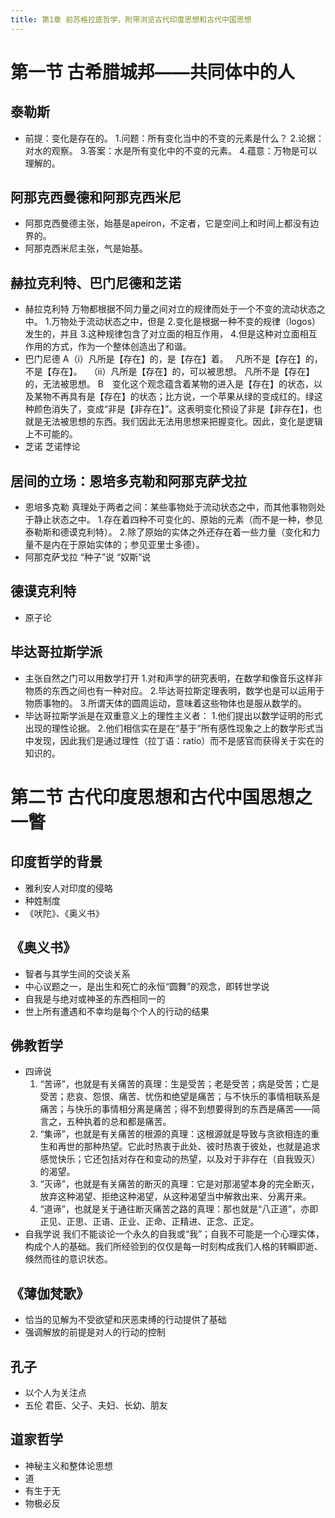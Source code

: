 ```yaml
---
title: 第1章 前苏格拉底哲学，附带浏览古代印度思想和古代中国思想
---
```


# 第一节 古希腊城邦——共同体中的人

## 泰勒斯

- 前提：变化是存在的。
	  1.问题：所有变化当中的不变的元素是什么？
	  2.论据：对水的观察。
	  3.答案：水是所有变化中的不变的元素。
	  4.蕴意：万物是可以理解的。

## 阿那克西曼德和阿那克西米尼

- 阿那克西曼德主张，始基是apeiron，不定者，它是空间上和时间上都没有边界的。
- 阿那克西米尼主张，气是始基。

## 赫拉克利特、巴门尼德和芝诺

- 赫拉克利特
	万物都根据不同力量之间对立的规律而处于一个不变的流动状态之中。
	1.万物处于流动状态之中，但是
	2.变化是根据一种不变的规律（logos）发生的，并且
	3.这种规律包含了对立面的相互作用，
	4.但是这种对立面相互作用的方式，作为一个整体创造出了和谐。
- 巴门尼德
	A（i）凡所是【存在】的，是【存在】着。　
		凡所不是【存在】的，不是【存在】。　
	  （ii）凡所是【存在】的，可以被思想。
		 凡所不是【存在】的，无法被思想。
	B　变化这个观念蕴含着某物的进入是【存在】的状态，以及某物不再具有是【存在】的状态；比方说，一个苹果从绿的变成红的。绿这种颜色消失了，变成“非是【非存在】”。这表明变化预设了非是【非存在】，也就是无法被思想的东西。我们因此无法用思想来把握变化。因此，变化是逻辑上不可能的。
- 芝诺
	芝诺悖论

## 居间的立场：恩培多克勒和阿那克萨戈拉

- 恩培多克勒
	真理处于两者之间：某些事物处于流动状态之中，而其他事物则处于静止状态之中。
	1.存在着四种不可变化的、原始的元素（而不是一种，参见泰勒斯和德谟克利特）。
	2.除了原始的实体之外还存在着一些力量（变化和力量不是内在于原始实体的；参见亚里士多德）。
- 阿那克萨戈拉
	“种子”说
	“奴斯”说

## 德谟克利特

- 原子论

## 毕达哥拉斯学派

- 主张自然之门可以用数学打开
	1.对和声学的研究表明，在数学和像音乐这样非物质的东西之间也有一种对应。
	2.毕达哥拉斯定理表明，数学也是可以运用于物质事物的。
	3.所谓天体的圆周运动，意味着这些物体也是服从数学的。
- 毕达哥拉斯学派是在双重意义上的理性主义者：
	1.他们提出以数学证明的形式出现的理性论据。
	2.他们相信实在是在“基于”所有感性现象之上的数学形式当中发现，因此我们是通过理性（拉丁语：ratio）而不是感官而获得关于实在的知识的。

# 第二节 古代印度思想和古代中国思想之一瞥

## 印度哲学的背景

- 雅利安人对印度的侵略
- 种姓制度
- 《吠陀》、《奥义书》

## 《奥义书》

- 智者与其学生间的交谈关系
- 中心议题之一，是出生和死亡的永恒“圆舞”的观念，即转世学说
- 自我是与绝对或神圣的东西相同一的
- 世上所有遭遇和不幸均是每个个人的行动的结果

## 佛教哲学

- 四谛说
	1. “苦谛”，也就是有关痛苦的真理：生是受苦；老是受苦；病是受苦；亡是受苦；悲哀、怨恨、痛苦、忧伤和绝望是痛苦；与不快乐的事情相联系是痛苦；与快乐的事情相分离是痛苦；得不到想要得到的东西是痛苦——简言之，五种执着的总和都是痛苦。
	2. “集谛”，也就是有关痛苦的根源的真理：这根源就是导致与贪欲相连的重生和再世的那种热望。它此时热衷于此处、彼时热衷于彼处，也就是追求感觉快乐；它还包括对存在和变动的热望，以及对于非存在（自我毁灭）的渴望。
	3. “灭谛”，也就是有关痛苦的断灭的真理：它是对那渴望本身的完全断灭，放弃这种渴望、拒绝这种渴望，从这种渴望当中解救出来、分离开来。
	4. “道谛”，也就是关于通往断灭痛苦之路的真理：那也就是“八正道”，亦即正见、正思、正语、正业、正命、正精进、正念、正定。
- 自我学说
	我们不能谈论一个永久的自我或“我”；自我不可能是一个心理实体，构成个人的基础。我们所经验到的仅仅是每一时刻构成我们人格的转瞬即逝、倏然而往的意识状态。

## 《薄伽梵歌》

- 恰当的见解为不受欲望和厌恶束缚的行动提供了基础
- 强调解放的前提是对人的行动的控制

## 孔子

- 以个人为关注点
- 五伦
	君臣、父子、夫妇、长幼、朋友

## 道家哲学

- 神秘主义和整体论思想
- 道
- 有生于无
- 物极必反